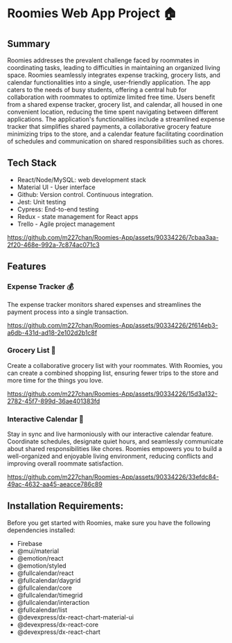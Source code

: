 # Roomies Web App Project 🏠

## Summary
Roomies addresses the prevalent challenge faced by roommates in coordinating tasks, leading to difficulties in maintaining an organized living space. Roomies seamlessly integrates expense tracking, grocery lists, and calendar functionalities into a single, user-friendly application. The app caters to the needs of busy students, offering a central hub for collaboration with roommates to optimize limited free time. Users benefit from a shared expense tracker, grocery list, and calendar, all housed in one convenient location, reducing the time spent navigating between different applications. The application's functionalities include a streamlined expense tracker that simplifies shared payments, a collaborative grocery feature minimizing trips to the store, and a calendar feature facilitating coordination of schedules and communication on shared responsibilities such as chores.

## Tech Stack
- React/Node/MySQL: web development stack
- Material UI - User interface
- Github: Version control. Continuous integration.
- Jest: Unit testing
- Cypress: End-to-end testing
- Redux - state management for React apps 
- Trello - Agile project management

https://github.com/m227chan/Roomies-App/assets/90334226/7cbaa3aa-2f20-468e-992a-7c874ac071c3

## Features

### Expense Tracker 💰

The expense tracker monitors shared expenses and streamlines the payment process into a single transaction.


https://github.com/m227chan/Roomies-App/assets/90334226/2f614eb3-a6db-431d-ad18-2e102d2b1c8f


### Grocery List 🛒

Create a collaborative grocery list with your roommates. With Roomies, you can create a combined shopping list, ensuring fewer trips to the store and more time for the things you love.



https://github.com/m227chan/Roomies-App/assets/90334226/15d3a132-2782-45f7-899d-36ae401383fd



### Interactive Calendar 📅

Stay in sync and live harmoniously with our interactive calendar feature. Coordinate schedules, designate quiet hours, and seamlessly communicate about shared responsibilities like chores. Roomies empowers you to build a well-organized and enjoyable living environment, reducing conflicts and improving overall roommate satisfaction.



https://github.com/m227chan/Roomies-App/assets/90334226/33efdc84-49ac-4632-aa45-aeacce786c89



## Installation Requirements:

Before you get started with Roomies, make sure you have the following dependencies installed:

- Firebase
- @mui/material
- @emotion/react
- @emotion/styled
- @fullcalendar/react
- @fullcalendar/daygrid
- @fullcalendar/core
- @fullcalendar/timegrid
- @fullcalendar/interaction
- @fullcalendar/list
- @devexpress/dx-react-chart-material-ui
- @devexpress/dx-react-core
- @devexpress/dx-react-chart
